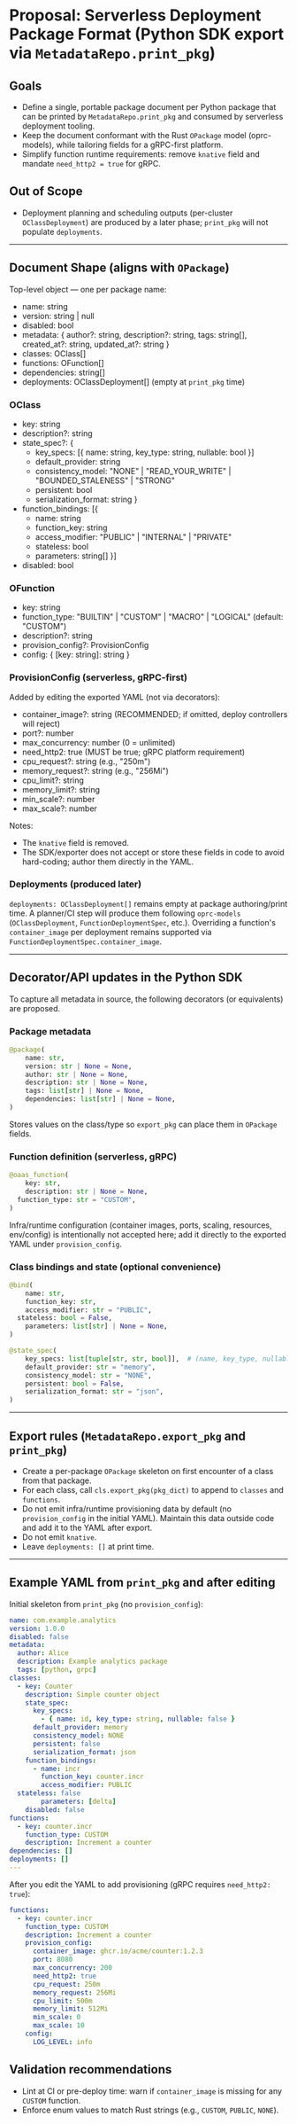# Proposal: Serverless Deployment Package Format (Python SDK export via `MetadataRepo.print_pkg`)

## Goals
- Define a single, portable package document per Python package that can be printed by `MetadataRepo.print_pkg` and consumed by serverless deployment tooling.
- Keep the document conformant with the Rust `OPackage` model (oprc-models), while tailoring fields for a gRPC-first platform.
- Simplify function runtime requirements: remove `knative` field and mandate `need_http2 = true` for gRPC.

## Out of Scope
- Deployment planning and scheduling outputs (per-cluster `OClassDeployment`) are produced by a later phase; `print_pkg` will not populate `deployments`.

---

## Document Shape (aligns with `OPackage`)

Top-level object — one per package name:
- name: string
- version: string | null
- disabled: bool
- metadata: { author?: string, description?: string, tags: string[], created_at?: string, updated_at?: string }
- classes: OClass[]
- functions: OFunction[]
- dependencies: string[]
- deployments: OClassDeployment[] (empty at `print_pkg` time)

### OClass
- key: string
- description?: string
- state_spec?: {
  - key_specs: [{ name: string, key_type: string, nullable: bool }]
  - default_provider: string
  - consistency_model: "NONE" | "READ_YOUR_WRITE" | "BOUNDED_STALENESS" | "STRONG"
  - persistent: bool
  - serialization_format: string
}
- function_bindings: [{
  - name: string
  - function_key: string
  - access_modifier: "PUBLIC" | "INTERNAL" | "PRIVATE"
  - stateless: bool
  - parameters: string[]
}]
- disabled: bool

### OFunction
- key: string
- function_type: "BUILTIN" | "CUSTOM" | "MACRO" | "LOGICAL" (default: "CUSTOM")
- description?: string
- provision_config?: ProvisionConfig
- config: { [key: string]: string }

### ProvisionConfig (serverless, gRPC-first)
Added by editing the exported YAML (not via decorators):
- container_image?: string  (RECOMMENDED; if omitted, deploy controllers will reject)
- port?: number
- max_concurrency: number (0 = unlimited)
- need_http2: true (MUST be true; gRPC platform requirement)
- cpu_request?: string (e.g., "250m")
- memory_request?: string (e.g., "256Mi")
- cpu_limit?: string
- memory_limit?: string
- min_scale?: number
- max_scale?: number

Notes:
- The `knative` field is removed.
- The SDK/exporter does not accept or store these fields in code to avoid hard-coding; author them directly in the YAML.

### Deployments (produced later)
`deployments: OClassDeployment[]` remains empty at package authoring/print time. A planner/CI step will produce them following `oprc-models` (`OClassDeployment`, `FunctionDeploymentSpec`, etc.). Overriding a function's `container_image` per deployment remains supported via `FunctionDeploymentSpec.container_image`.

---

## Decorator/API updates in the Python SDK

To capture all metadata in source, the following decorators (or equivalents) are proposed.

### Package metadata
```python
@package(
    name: str,
    version: str | None = None,
    author: str | None = None,
    description: str | None = None,
    tags: list[str] | None = None,
    dependencies: list[str] | None = None,
)
```
Stores values on the class/type so `export_pkg` can place them in `OPackage` fields.

### Function definition (serverless, gRPC)
```python
@oaas_function(
    key: str,
    description: str | None = None,
  function_type: str = "CUSTOM",
)
```
Infra/runtime configuration (container images, ports, scaling, resources, env/config) is intentionally not accepted here; add it directly to the exported YAML under `provision_config`.

### Class bindings and state (optional convenience)
```python
@bind(
    name: str,
    function_key: str,
    access_modifier: str = "PUBLIC",
  stateless: bool = False,
    parameters: list[str] | None = None,
)

@state_spec(
    key_specs: list[tuple[str, str, bool]],  # (name, key_type, nullable)
    default_provider: str = "memory",
    consistency_model: str = "NONE",
    persistent: bool = False,
    serialization_format: str = "json",
)
```

---

## Export rules (`MetadataRepo.export_pkg` and `print_pkg`)
- Create a per-package `OPackage` skeleton on first encounter of a class from that package.
- For each class, call `cls.export_pkg(pkg_dict)` to append to `classes` and `functions`.
- Do not emit infra/runtime provisioning data by default (no `provision_config` in the initial YAML). Maintain this data outside code and add it to the YAML after export.
- Do not emit `knative`.
- Leave `deployments: []` at print time.

---

## Example YAML from `print_pkg` and after editing
Initial skeleton from `print_pkg` (no `provision_config`):
```yaml
name: com.example.analytics
version: 1.0.0
disabled: false
metadata:
  author: Alice
  description: Example analytics package
  tags: [python, grpc]
classes:
  - key: Counter
    description: Simple counter object
    state_spec:
      key_specs:
        - { name: id, key_type: string, nullable: false }
      default_provider: memory
      consistency_model: NONE
      persistent: false
      serialization_format: json
    function_bindings:
      - name: incr
        function_key: counter.incr
        access_modifier: PUBLIC
  stateless: false
        parameters: [delta]
    disabled: false
functions:
  - key: counter.incr
    function_type: CUSTOM
    description: Increment a counter
dependencies: []
deployments: []
---
```

After you edit the YAML to add provisioning (gRPC requires `need_http2: true`):
```yaml
functions:
  - key: counter.incr
    function_type: CUSTOM
    description: Increment a counter
    provision_config:
      container_image: ghcr.io/acme/counter:1.2.3
      port: 8080
      max_concurrency: 200
      need_http2: true
      cpu_request: 250m
      memory_request: 256Mi
      cpu_limit: 500m
      memory_limit: 512Mi
      min_scale: 0
      max_scale: 10
    config:
      LOG_LEVEL: info
```


## Validation recommendations
- Lint at CI or pre-deploy time: warn if `container_image` is missing for any `CUSTOM` function.
- Enforce enum values to match Rust strings (e.g., `CUSTOM`, `PUBLIC`, `NONE`).
